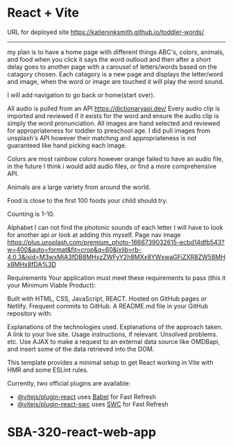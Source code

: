 # React + Vite

URL for deployed site
https://katieninksmith.github.io/toddler-words/

---

my plan is to have a home page with different things ABC's, colors, animals, and food when you click it says the word outloud and then after a short delay goes to another page with a carousel of letters/words based on the catagory chosen. Each catagory is a new page and displays the letter/word and image, when the word or image are touched it will play the word sound.

I will add navigation to go back or home(start over).

All audio is pulled from an API https://dictionaryapi.dev/
Every audio clip is imported and reviewed if it exists for the word and ensure the audio clip is simply the word pronunciation.
All images are hand selected and reviewed for appropriateness for toddler to preschool age. I did pull images from unsplash's API however their matching and appropriateness is not guaranteed like hand picking each image.

Colors are most rainbow colors however orange failed to have an audio file, in the future I think i would add audio files, or find a more comprehensive API.

Animals are a large variety from around the world.

Food is close to the first 100 foods your child should try.

Counting is 1-10.

Alphabet I can not find the photonic sounds of each letter I will have to look for another api or look at adding this myself.
Page nav image https://plus.unsplash.com/premium_photo-1666739032615-ecbd14dfb543?w=400&auto=format&fit=crop&q=60&ixlib=rb-4.0.3&ixid=M3wxMjA3fDB8MHxzZWFyY2h8MXx8YWxwaGFiZXR8ZW58MHx8MHx8fDA%3D

Requirements
Your application must meet these requirements to pass (this it your Minimum Viable Product):

Built with HTML, CSS, JavaScript, REACT.
Hosted on GitHub pages or Netlify.
Frequent commits to GitHub.
A README.md file in your GitHub repository with:

Explanations of the technologies used.
Explanations of the approach taken.
A link to your live site.
Usage instructions, if relevant.
Unsolved problems.
etc.
Use AJAX to make a request to an external data source like OMDBapi, and insert some of the data retrieved into the DOM.

This template provides a minimal setup to get React working in Vite with HMR and some ESLint rules.

Currently, two official plugins are available:

- [@vitejs/plugin-react](https://github.com/vitejs/vite-plugin-react/blob/main/packages/plugin-react/README.md) uses [Babel](https://babeljs.io/) for Fast Refresh
- [@vitejs/plugin-react-swc](https://github.com/vitejs/vite-plugin-react-swc) uses [SWC](https://swc.rs/) for Fast Refresh

# SBA-320-react-web-app
